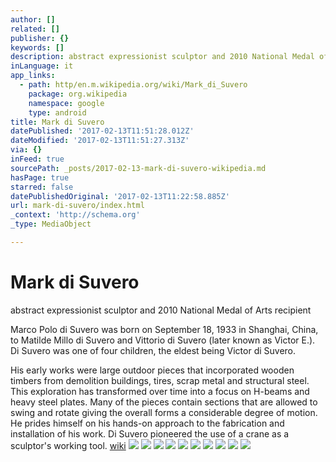 ```yaml
---
author: []
related: []
publisher: {}
keywords: []
description: abstract expressionist sculptor and 2010 National Medal of Arts recipient
inLanguage: it
app_links:
  - path: http/en.m.wikipedia.org/wiki/Mark_di_Suvero
    package: org.wikipedia
    namespace: google
    type: android
title: Mark di Suvero
datePublished: '2017-02-13T11:51:28.012Z'
dateModified: '2017-02-13T11:51:27.313Z'
via: {}
inFeed: true
sourcePath: _posts/2017-02-13-mark-di-suvero-wikipedia.md
hasPage: true
starred: false
datePublishedOriginal: '2017-02-13T11:22:58.885Z'
url: mark-di-suvero/index.html
_context: 'http://schema.org'
_type: MediaObject

---
```

# Mark di Suvero

abstract expressionist sculptor and 2010 National Medal of Arts recipient

Marco Polo di Suvero was born on September 18, 1933 in Shanghai, China, to Matilde Millo di Suvero and Vittorio di Suvero (later known as Victor E.). Di Suvero was one of four children, the eldest being Victor di Suvero. 

His early works were large outdoor pieces that incorporated wooden timbers from demolition buildings, tires, scrap metal and structural steel. This exploration has transformed over time into a focus on H-beams and heavy steel plates. Many of the pieces contain sections that are allowed to swing and rotate giving the overall forms a considerable degree of motion. He prides himself on his hands-on approach to the fabrication and installation of his work. Di Suvero pioneered the use of a crane as a sculptor's working tool. [wiki][0]
![](https://the-grid-user-content.s3-us-west-2.amazonaws.com/53515273-20af-4765-bcb0-78d6da1ba0ba.jpg)
![](https://the-grid-user-content.s3-us-west-2.amazonaws.com/2eb4b6f9-965b-43a2-a437-5c5438a68b70.jpg)
![](https://the-grid-user-content.s3-us-west-2.amazonaws.com/3fd3451c-50ce-4c6e-9eca-2686e57b00fa.jpg)
![](https://the-grid-user-content.s3-us-west-2.amazonaws.com/b7ffdc2d-6a4c-4d24-a688-97734de8b658.jpg)
![](https://the-grid-user-content.s3-us-west-2.amazonaws.com/65db6015-43a7-4b0b-94e0-9838e0c796a2.jpg)
![](https://the-grid-user-content.s3-us-west-2.amazonaws.com/e94cf67d-a026-44aa-ad5a-ba0a9f0e02da.jpg)
![](https://the-grid-user-content.s3-us-west-2.amazonaws.com/828b23cb-0b31-4170-a9b3-3cf3c9af3c92.jpg)
![](https://the-grid-user-content.s3-us-west-2.amazonaws.com/f49e3951-eda3-45c5-92d7-e5855690c0f6.jpg)
![](https://the-grid-user-content.s3-us-west-2.amazonaws.com/c5b601ec-2247-492c-baf6-42506affa5cb.jpg)
![](https://the-grid-user-content.s3-us-west-2.amazonaws.com/49d758d3-e3e2-42e9-8ad4-c158dfc2e7f0.jpg)

[0]: https://en.wikipedia.org/wiki/Mark_di_Suvero
